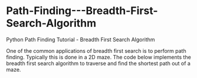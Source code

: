 # Path-Finding---Breadth-First-Search-Algorithm
Python Path Finding Tutorial - Breadth First Search Algorithm

One of the common applications of breadth first search is to perform path finding. Typically this is done in a 2D maze. The code below implements the breadth first search algorithm to traverse and find the shortest path out of a maze.

